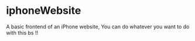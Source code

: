 # iphoneWebsite
A basic frontend of an iPhone website, 
You can do whatever you want to do with this bs !!
